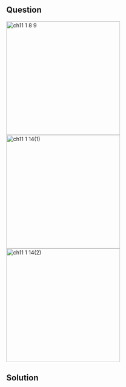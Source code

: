## Question
<img width="300" alt="ch11 1 8 9" src="https://github.com/user-attachments/assets/8681502e-3396-4375-9442-da0ff863f4b6" />
<br>
<img width="300" alt="ch11 1 14(1)" src="https://github.com/user-attachments/assets/746b5481-a9e8-4c41-a92d-82b852bf85d5" />
<br>
<img width="300" alt="ch11 1 14(2)" src="https://github.com/user-attachments/assets/d301c57c-f09d-4250-ab0f-748d8d3ba0e8" />

## Solution
